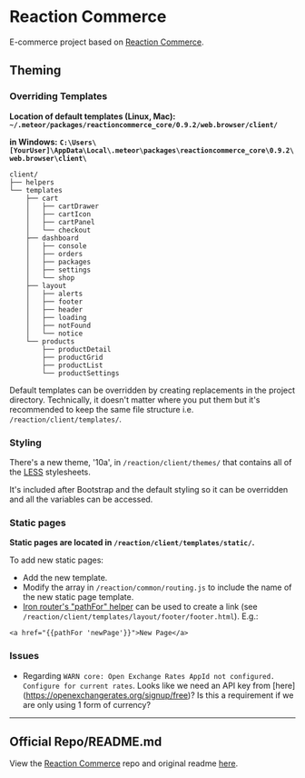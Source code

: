 # Reaction Commerce

E-commerce project based on [Reaction Commerce](https://github.com/reactioncommerce/).

## Theming

### Overriding Templates

__Location of default templates (Linux, Mac):__
__`~/.meteor/packages/reactioncommerce_core/0.9.2/web.browser/client/`__

__in Windows:__
__`C:\Users\[YourUser]\AppData\Local\.meteor\packages\reactioncommerce_core\0.9.2\web.browser\client\`__

```
client/
├── helpers
└── templates
    ├── cart
    │   ├── cartDrawer
    │   ├── cartIcon
    │   ├── cartPanel
    │   └── checkout
    ├── dashboard
    │   ├── console
    │   ├── orders
    │   ├── packages
    │   ├── settings
    │   └── shop
    ├── layout
    │   ├── alerts
    │   ├── footer
    │   ├── header
    │   ├── loading
    │   ├── notFound
    │   └── notice
    └── products
        ├── productDetail
        ├── productGrid
        ├── productList
        └── productSettings

```

Default templates can be overridden by creating replacements in the project directory. Technically, it doesn't matter where you put them but it's recommended to keep the same file structure i.e. `/reaction/client/templates/`.

### Styling

There's a new theme, '10a', in `/reaction/client/themes/` that contains all of the [LESS](http://lesscss.org/) stylesheets.

It's included after Bootstrap and the default styling so it can be overridden and all the variables can be accessed.

### Static pages

__Static pages are located in `/reaction/client/templates/static/`.__

To add new static pages:

- Add the new template.
- Modify the array in `/reaction/common/routing.js` to include the name of the new static page template.
- [Iron router's "pathFor" helper](http://iron-meteor.github.io/iron-router/#pathfor) can be used to create a link (see `/reaction/client/templates/layout/footer/footer.html`). E.g.:

```
<a href="{{pathFor 'newPage'}}">New Page</a>
```


### Issues

- Regarding `WARN core: Open Exchange Rates AppId not configured. Configure for current rates`. Looks like we need an API key from [here] (https://openexchangerates.org/signup/free)? Is this a requirement if we are only using 1 form of currency?

---

## Official Repo/README.md

View the [Reaction Commerce](https://github.com/reactioncommerce/) repo and original readme [here](https://github.com/reactioncommerce/).
